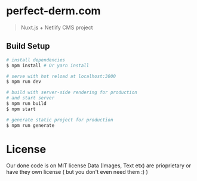 # perfect-derm.com

> Nuxt.js + Netlify CMS project

## Build Setup

``` bash
# install dependencies
$ npm install # Or yarn install

# serve with hot reload at localhost:3000
$ npm run dev

# build with server-side rendering for production
# and start server
$ npm run build
$ npm start

# generate static project for production
$ npm run generate
```

# License
Our done code is on MIT license
Data (Images, Text etx) are prioprietary or have they own license ( but you don't even need them :) )
